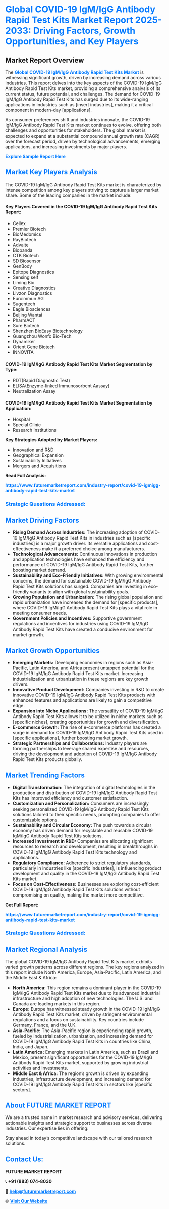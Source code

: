 <h1 style="color: #007BFF;">Global COVID-19 IgM/IgG Antibody Rapid Test Kits Market Report 2025-2033: Driving Factors, Growth Opportunities, and Key Players</h1>

<section id="overview">
<h2>Market Report Overview</h2>
<p>The <a href="https://www.futuremarketreport.com/industry-report/covid-19-igmigg-antibody-rapid-test-kits-market" style="color: #007BFF; text-decoration: none;"><strong>Global COVID-19 IgM/IgG Antibody Rapid Test Kits Market</strong></a> is witnessing significant growth, driven by increasing demand across various industries. This report delves into the key aspects of the COVID-19 IgM/IgG Antibody Rapid Test Kits market, providing a comprehensive analysis of its current status, future potential, and challenges. The demand for COVID-19 IgM/IgG Antibody Rapid Test Kits has surged due to its wide-ranging applications in industries such as [insert industries], making it a critical component in modern-day [applications].</p>
<p>As consumer preferences shift and industries innovate, the COVID-19 IgM/IgG Antibody Rapid Test Kits market continues to evolve, offering both challenges and opportunities for stakeholders. The global market is expected to expand at a substantial compound annual growth rate (CAGR) over the forecast period, driven by technological advancements, emerging applications, and increasing investments by major players.</p>
</section>

<section id="overview">
<p><a href="https://www.futuremarketreport.com/request-sample/reportId=78606" style="color: #007BFF; text-decoration: none;"><strong>Explore Sample Report Here</strong></a></p>
</section>

<section id="key-players">
<h2 style="color: #007BFF;">Market Key Players Analysis</h2>
<p>The COVID-19 IgM/IgG Antibody Rapid Test Kits market is characterized by intense competition among key players striving to capture a larger market share. Some of the leading companies in the market include:</p>
<h4>Key Players Covered in the COVID-19 IgM/IgG Antibody Rapid Test Kits Report:</h4>
<ul><li>Cellex</li><li>Premier Biotech</li><li>BioMedomics</li><li>RayBiotech</li><li>Advaite</li><li>Biopanda</li><li>CTK Biotech</li><li>SD Biosensor</li><li>GenBody</li><li>Epitope Diagnostics</li><li>Sensing self</li><li>Liming Bio</li><li>Creative Diagnostics</li><li>Livzon Diagnostics</li><li>Euroimmun AG</li><li>Sugentech</li><li>Eagle Biosciences</li><li>Beijing Wantai</li><li>PharmACT</li><li>Sure Biotech</li><li>Shenzhen BioEasy Biotechnology</li><li>Guangzhou Wonfo Bio-Tech</li><li>Dynamiker</li><li>Orient Gene Biotech</li><li>INNOVITA</li></ul>
<h4>COVID-19 IgM/IgG Antibody Rapid Test Kits Market Segmentation by Type:</h4>
<ul><li>RDT(Rapid Diagnostic Test)</li><li>ELISA(Enzyme-linked Immunosorbent Aassay)</li><li>Neutralization Assay</li></ul>

<h4>COVID-19 IgM/IgG Antibody Rapid Test Kits Market Segmentation by Application:</h4>
<ul><li>Hospital</li><li>Special Clinic</li><li>Research Institutions</li></ul>
<p><strong>Key Strategies Adopted by Market Players:</strong></p>
<ul>
<li>Innovation and R&D</li>
<li>Geographical Expansion</li>
<li>Sustainability Initiatives</li>
<li>Mergers and Acquisitions</li>
</ul>
</section>

<section>
<p><strong>Read Full Analysis: </strong></p><a href="https://www.futuremarketreport.com/industry-report/covid-19-igmigg-antibody-rapid-test-kits-market" style="color: #007BFF; text-decoration: none;"><strong>https://www.futuremarketreport.com/industry-report/covid-19-igmigg-antibody-rapid-test-kits-market</strong></a>
<h3 style="color: #007BFF;">Strategic Questions Addressed:</h3>
</section>

<section id="driving-factors">
<h2 style="color: #007BFF;">Market Driving Factors</h2>
<ul>
<li><strong>Rising Demand Across Industries:</strong> The increasing adoption of COVID-19 IgM/IgG Antibody Rapid Test Kits in industries such as [specific industries] is a major growth driver. Its versatile applications and cost-effectiveness make it a preferred choice among manufacturers.</li>
<li><strong>Technological Advancements:</strong> Continuous innovations in production and application technologies have enhanced the efficiency and performance of COVID-19 IgM/IgG Antibody Rapid Test Kits, further boosting market demand.</li>
<li><strong>Sustainability and Eco-Friendly Initiatives:</strong> With growing environmental concerns, the demand for sustainable COVID-19 IgM/IgG Antibody Rapid Test Kits solutions has surged. Companies are investing in eco-friendly variants to align with global sustainability goals.</li>
<li><strong>Growing Population and Urbanization:</strong> The rising global population and rapid urbanization have increased the demand for [specific products], where COVID-19 IgM/IgG Antibody Rapid Test Kits plays a vital role in meeting consumer needs.</li>
<li><strong>Government Policies and Incentives:</strong> Supportive government regulations and incentives for industries using COVID-19 IgM/IgG Antibody Rapid Test Kits have created a conducive environment for market growth.</li>
</ul>
</section>

<section id="growth-opportunities">
<h2 style="color: #007BFF;">Market Growth Opportunities</h2>
<ul>
<li><strong>Emerging Markets:</strong> Developing economies in regions such as Asia-Pacific, Latin America, and Africa present untapped potential for the COVID-19 IgM/IgG Antibody Rapid Test Kits market. Increasing industrialization and urbanization in these regions are key growth drivers.</li>
<li><strong>Innovative Product Development:</strong> Companies investing in R&D to create innovative COVID-19 IgM/IgG Antibody Rapid Test Kits products with enhanced features and applications are likely to gain a competitive edge.</li>
<li><strong>Expansion into Niche Applications:</strong> The versatility of COVID-19 IgM/IgG Antibody Rapid Test Kits allows it to be utilized in niche markets such as [specific niches], creating opportunities for growth and diversification.</li>
<li><strong>E-commerce Growth:</strong> The rise of e-commerce platforms has created a surge in demand for COVID-19 IgM/IgG Antibody Rapid Test Kits used in [specific applications], further boosting market growth.</li>
<li><strong>Strategic Partnerships and Collaborations:</strong> Industry players are forming partnerships to leverage shared expertise and resources, driving the development and adoption of COVID-19 IgM/IgG Antibody Rapid Test Kits products globally.</li>
</ul>
</section>

<section id="trending-factors">
<h2 style="color: #007BFF;">Market Trending Factors</h2>
<ul>
<li><strong>Digital Transformation:</strong> The integration of digital technologies in the production and distribution of COVID-19 IgM/IgG Antibody Rapid Test Kits has improved efficiency and customer satisfaction.</li>
<li><strong>Customization and Personalization:</strong> Consumers are increasingly seeking personalized COVID-19 IgM/IgG Antibody Rapid Test Kits solutions tailored to their specific needs, prompting companies to offer customizable options.</li>
<li><strong>Sustainability and Circular Economy:</strong> The push towards a circular economy has driven demand for recyclable and reusable COVID-19 IgM/IgG Antibody Rapid Test Kits solutions.</li>
<li><strong>Increased Investment in R&D:</strong> Companies are allocating significant resources to research and development, resulting in breakthroughs in COVID-19 IgM/IgG Antibody Rapid Test Kits technology and applications.</li>
<li><strong>Regulatory Compliance:</strong> Adherence to strict regulatory standards, particularly in industries like [specific industries], is influencing product development and quality in the COVID-19 IgM/IgG Antibody Rapid Test Kits market.</li>
<li><strong>Focus on Cost-Effectiveness:</strong> Businesses are exploring cost-efficient COVID-19 IgM/IgG Antibody Rapid Test Kits solutions without compromising on quality, making the market more competitive.</li>
</ul>
</section>

<section>
<p><strong>Get Full Report: </strong></p><a href="https://www.futuremarketreport.com/industry-report/covid-19-igmigg-antibody-rapid-test-kits-market" style="color: #007BFF; text-decoration: none;"><strong>https://www.futuremarketreport.com/industry-report/covid-19-igmigg-antibody-rapid-test-kits-market</strong></a>
<h3 style="color: #007BFF;">Strategic Questions Addressed:</h3>
</section>


<section id="regional-analysis">
<h2 style="color: #007BFF;">Market Regional Analysis</h2>
<p>The global COVID-19 IgM/IgG Antibody Rapid Test Kits market exhibits varied growth patterns across different regions. The key regions analyzed in this report include North America, Europe, Asia-Pacific, Latin America, and the Middle East & Africa:</p>
<ul>
<li><strong>North America:</strong> This region remains a dominant player in the COVID-19 IgM/IgG Antibody Rapid Test Kits market due to its advanced industrial infrastructure and high adoption of new technologies. The U.S. and Canada are leading markets in this region.</li>
<li><strong>Europe:</strong> Europe has witnessed steady growth in the COVID-19 IgM/IgG Antibody Rapid Test Kits market, driven by stringent environmental regulations and a focus on sustainability. Key countries include Germany, France, and the U.K.</li>
<li><strong>Asia-Pacific:</strong> The Asia-Pacific region is experiencing rapid growth, fueled by industrialization, urbanization, and increasing demand for COVID-19 IgM/IgG Antibody Rapid Test Kits in countries like China, India, and Japan.</li>
<li><strong>Latin America:</strong> Emerging markets in Latin America, such as Brazil and Mexico, present significant opportunities for the COVID-19 IgM/IgG Antibody Rapid Test Kits market, supported by growing industrial activities and investments.</li>
<li><strong>Middle East & Africa:</strong> The region’s growth is driven by expanding industries, infrastructure development, and increasing demand for COVID-19 IgM/IgG Antibody Rapid Test Kits in sectors like [specific sectors].</li>
</ul>
</section>

<footer>
<h2 style="color: #007BFF;">About FUTURE MARKET REPORT</h2>
<p>We are a trusted name in market research and advisory services, delivering actionable insights and strategic support to businesses across diverse industries. Our expertise lies in offering:</p>

<p>Stay ahead in today’s competitive landscape with our tailored research solutions.</p>

<h2 style="color: #007BFF;">Contact Us:</h2>
<p><strong>FUTURE MARKET REPORT</strong></p>
<p>📞 <strong>+91 (883) 074-8030</strong></p>
<p>📧 <strong><a href="mailto:help@futuremarketreport.com" style="color: #007BFF;">help@futuremarketreport.com</a></strong></p>
<p>🌐 <strong><a href="https://www.futuremarketreport.com/" style="color: #007BFF;">Visit Our Website</a></strong></p>
</footer>